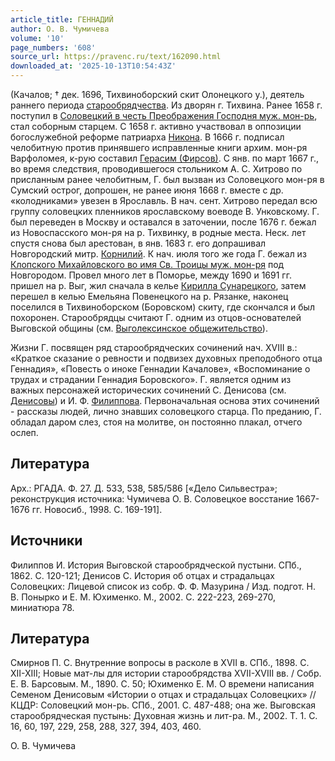 ```yaml
---
article_title: ГЕННАДИЙ
author: О. В. Чумичева
volume: '10'
page_numbers: '608'
source_url: https://pravenc.ru/text/162090.html
downloaded_at: '2025-10-13T10:54:43Z'
---
```


(Качалов; † дек. 1696, Тихвиноборский скит Олонецкого у.), деятель раннего периода [старообрядчества](https://pravenc.ru/text/старообрядчество.html). Из дворян г. Тихвина. Ранее 1658 г. поступил в [Соловецкий в честь Преображения Господня муж. мон-рь](<https://pravenc.ru/text/Соловецкий в честь Преображения Господня муж  мон-рь.html>), стал соборным старцем. С 1658 г. активно участвовал в оппозиции богослужебной реформе патриарха [Никона](https://pravenc.ru/text/Никон.html). В 1666 г. подписал челобитную против принявшего исправленные книги архим. мон-ря Варфоломея, к-рую составил [Герасим (Фирсов)](<https://pravenc.ru/text/Герасим (Фирсов).html>). С янв. по март 1667 г., во время следствия, проводившегося стольником А. С. Хитрово по присланным ранее челобитным, Г. был вызван из Соловецкого мон-ря в Сумский острог, допрошен, не ранее июня 1668 г. вместе с др. «колодниками» увезен в Ярославль. В нач. сент. Хитрово передал всю группу соловецких пленников ярославскому воеводе В. Унковскому. Г. был переведен в Москву и оставался в заточении, после 1676 г. бежал из Новоспасского мон-ря на р. Тихвинку, в родные места. Неск. лет спустя снова был арестован, в янв. 1683 г. его допрашивал Новгородский митр. [Корнилий](https://pravenc.ru/text/Корнилий.html). К нач. июля того же года Г. бежал из [Клопского Михайловского во имя Св. Троицы муж. мон-ря](<https://pravenc.ru/text/Клопского Михайловского во имя Св  Троицы муж  мон-ря.html>) под Новгородом. Провел много лет в Поморье, между 1690 и 1691 гг. пришел на р. Выг, жил сначала в келье [Кирилла Сунарецкого](<https://pravenc.ru/text/Кирилла Сунарецкого.html>), затем перешел в келью Емельяна Повенецкого на р. Рязанке, наконец поселился в Тихвиноборском (Боровском) скиту, где скончался и был похоронен. Старообрядцы считают Г. одним из отцов-основателей Выговской общины (см. [Выголексинское общежительство](<https://pravenc.ru/text/Выголексинское общежительство.html>)).

Жизни Г. посвящен ряд старообрядческих сочинений нач. XVIII в.: «Краткое сказание о ревности и подвизех духовных преподобного отца Геннадия», «Повесть о иноке Геннадии Качалове», «Воспоминание о трудах и страдании Геннадия Боровского». Г. является одним из важных персонажей исторических сочинений С. Денисова (см. [Денисовы](https://pravenc.ru/text/Денисовы.html)) и И. Ф. [Филиппова](https://pravenc.ru/text/Филиппова.html). Первоначальная основа этих сочинений - рассказы людей, лично знавших соловецкого старца. По преданию, Г. обладал даром слез, стоя на молитве, он постоянно плакал, отчего ослеп.

## Литература

Арх.: РГАДА. Ф. 27. Д. 533, 538, 585/586 [«Дело Сильвестра»; реконструкция источника: Чумичева О. В. Соловецкое восстание 1667-1676 гг. Новосиб., 1998. С. 169-191].

## Источники

Филиппов И. История Выговской старообрядческой пустыни. СПб., 1862. С. 120-121; Денисов С. История об отцах и страдальцах Соловецких: Лицевой список из собр. Ф. Ф. Мазурина / Изд. подгот. Н. В. Понырко и Е. М. Юхименко. М., 2002. С. 222-223, 269-270, миниатюра 78.

## Литература

Смирнов П. С. Внутренние вопросы в расколе в XVII в. СПб., 1898. С. XII-XIII; Новые мат-лы для истории старообрядства XVII-XVIII вв. / Собр. Е. В. Барсовым. М., 1890. С. 50; Юхименко Е. М. О времени написания Семеном Денисовым «Истории о отцах и страдальцах Соловецких» // КЦДР: Соловецкий мон-рь. СПб., 2001. С. 487-488; она же. Выговская старообрядческая пустынь: Духовная жизнь и лит-ра. М., 2002. Т. 1. С. 16, 60, 197, 229, 258, 288, 327, 394, 403, 460.

О. В. Чумичева
